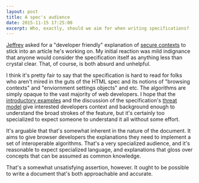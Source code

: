 ```yaml
---
layout: post
title: A spec's audience
date: 2015-11-15 17:25:00
excerpt: Who, exactly, should we aim for when writing specifications?
---
```


[Jeffrey][] asked for a "developer friendly" explanation of [secure contexts][]
to stick into an article he's working on. My initial reaction was mild
indignance that anyone would consider the specification itself as anything less
than crystal clear. That, of course, is both absurd and unhelpful.

I think it's pretty fair to say that the specification is hard to read for folks
who aren't mired in the guts of the HTML spec and its notions of "browsing
contexts" and "enviornment settings objects" and etc. The algorithms are simply
opaque to the vast majority of web developers. I hope that the [introductory
examples][intro] and the discussion of the specification's [threat model][] give
interested developers context and background enough to understand the broad
strokes of the feature, but it's certainly too specialized to expect someone to
understand it all without some effort.

It's arguable that that's somewhat inherent in the nature of the document. It
aims to give browser developers the explanations they need to implement a set
of interoperable algorithms. That's a very specialized audience, and it's
reasonable to expect specialized language, and explanations that gloss over
concepts that can be assumed as common knowledge.

That's a somewhat unsatisfying assertion, however. It ought to be possible to
write a document that's both approachable and accurate. 

[Jeffrey]: https://twitter.com/jyasskin
[secure contexts]: https://w3c.github.io/webappsec-secure-contexts/
[intro]: https://w3c.github.io/webappsec-secure-contexts/#intro
[threat model]: https://w3c.github.io/webappsec-secure-contexts/#threat-models-risks
